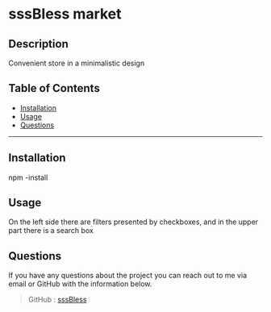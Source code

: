 
  # sssBless market  

  ## Description

  Сonvenient store in a minimalistic design

  ## Table of Contents

  * [Installation](#Installation)
  * [Usage](#Usage)
  * [Questions](#Questions)

  ***

  ## Installation

  npm -install

  ## Usage

  On the left side there are filters presented by checkboxes, and in the upper part there is a search box

  
  ## Questions

  If you have any questions about the project you can reach out to me via email or GitHub with the information below. 

  >GitHub : [sssBless](https://github.com/sssBless)

  
